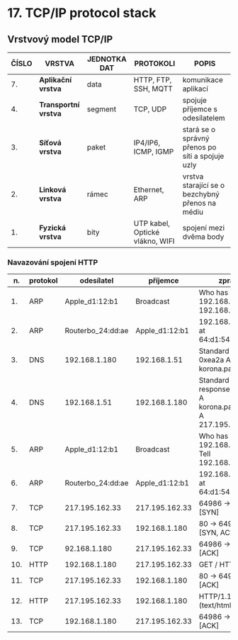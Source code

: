 # 17. TCP/IP protocol stack


## Vrstvový model TCP/IP
|ČÍSLO|VRSTVA|JEDNOTKA DAT|PROTOKOLI|POPIS|
|---|---|---|---|---|
|7\.|**Aplikační vrstva**|data|HTTP, FTP, SSH, MQTT|komunikace aplikací|
|4\.|**Transportní vrstva**|segment|TCP, UDP|spojuje příjemce s odesílatelem|
|3\.|**Síťová vrstva**|paket|IP4/IP6, ICMP, IGMP|stará se o správný přenos po síti a spojuje uzly| 
|2\.|**Linková vrstva**|rámec|Ethernet, ARP|vrstva starající se o bezchybný přenos na médiu|
|1\.|**Fyzická vrstva**|bity|UTP kabel, Optické vlákno, WIFI|spojení mezi dvěma body|


### Navazování spojení HTTP
|n.|protokol|odesílatel|příjemce|zprava|odpověď|
|---|---|---|---|---|---|
|1. | ARP | Apple_d1:12:b1    |Broadcast     |Who has 192.168.1.1 Tell 192.168.1.180| |
|2. | ARP | Routerbo_24:dd:ae |Apple_d1:12:b1|192.168.1.254 is at 64:d1:54:24:dd:ae|2.|
|3. | DNS | 192.168.1.180     |192.168.1.51  |Standard query 0xea2a A korona.panska.cz| | 
|4. | DNS | 192.168.1.51      |192.168.1.180 |Standard query response 0xea2a A korona.panska.cz A 217.195.162.33|3.|  
|5. | ARP | Apple_d1:12:b1    |Broadcast     |Who has 192.168.1.254 Tell 192.168.1.180| |
|6. | ARP | Routerbo_24:dd:ae |Apple_d1:12:b1|192.168.1.254 is at 64:d1:54:24:dd:ae|5.| 
|7. | TCP | 217.195.162.33    |217.195.162.33|64986 -> 80 [SYN]| |
|8. | TCP | 217.195.162.33    |192.168.1.180 |80 -> 64986 [SYN, ACK]|5.|
|9. | TCP | 92.168.1.180      |217.195.162.33|64986 -> 80 [ACK]|6.|
|10. | HTTP| 192.168.1.180     |217.195.162.33|GET / HTTP/1.1| |
|11. | TCP | 217.195.162.33    |192.168.1.180 |80 -> 64986 [ACK]|8.|
|12.| HTTP| 217.195.162.33    |192.168.1.180 |HTTP/1.1 200 OK (text/html)|8.|
|13.| TCP | 192.168.1.180     |217.195.162.33|64986 → 80 [ACK]|10.|
 
 
